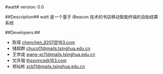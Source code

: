 #watt#
version: 0.0
 
##Description##
watt 是一个基于 iBeacon 技术的书店移动智能终端的自助结算系统

##Developers:##
- 陈琛 chenchen_9207@163.com
- 储超群 chucq11@mails.tsinghua.edu.cn
- 王学成 wang-xc11@mails.tsinghua.edu.cn
- 文庆福 thssvince@163.com
- 郑灿彬 zcb11@mails.tsinghua.edu.cn
